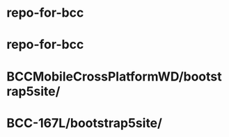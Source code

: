 # repo-for-bcc
# repo-for-bcc
# BCCMobileCrossPlatformWD/bootstrap5site/
# BCC-167L/bootstrap5site/
